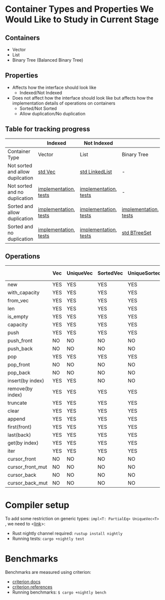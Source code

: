 # Container Types and Properties We Would Like to Study in Current Stage

## Containers
- Vector
- List
- Binary Tree (Balanced Binary Tree)

## Properties
- Affects how the interface should look like
    - Indexed/Not Indexed
- Does not affect how the interface should look like but affects how the implementation details of operations on containers
    - Sorted/Not Sorted
    - Allow duplication/No duplication

## Table for tracking progress
|                | Indexed     |    Not Indexed            ||
| -------------- | ----------- | ----------- | ----------- |
| Container Type |   Vector    |    List     | Binary Tree |
| Not sorted and allow dupilcation |[std Vec](https://doc.rust-lang.org/std/vec/struct.Vec.html)|[std LinkedList](https://doc.rust-lang.org/std/collections/struct.LinkedList.html)|    -   |
| Not sorted and no duplication    |[implementation](https://github.com/XYUnknown/container-project/blob/main/rust_containers/src/sorted_vector.rs), [tests](https://github.com/XYUnknown/container-project/blob/7cfc256445a2925d2b031b00e221d1d8c559ea1a/rust_containers/src/lib.rs#L75)|[implementation](https://github.com/XYUnknown/container-project/blob/main/rust_containers/src/unique_linked_list.rs), [tests](https://github.com/XYUnknown/container-project/blob/1b6cae47e7006adec605625198e93b4e53423d15/rust_containers/src/lib.rs#L332)|   -    |
| Sorted and allow duplication     |[implementation](https://github.com/XYUnknown/container-project/blob/main/rust_containers/src/sorted_vector.rs), [tests](https://github.com/XYUnknown/container-project/blob/7cfc256445a2925d2b031b00e221d1d8c559ea1a/rust_containers/src/lib.rs#L238)|[implementation](https://github.com/XYUnknown/container-project/blob/main/rust_containers/src/sorted_linked_list.rs), [tests](https://github.com/XYUnknown/container-project/blob/1b6cae47e7006adec605625198e93b4e53423d15/rust_containers/src/lib.rs#L391)|[implementation](https://github.com/XYUnknown/container-project/blob/main/rust_containers/src/binary_search_tree.rs), [tests](https://github.com/XYUnknown/container-project/blob/b6340c7f8ad2398ac54154b9506a06a68342d723/rust_containers/src/lib.rs#L555)|
| Sorted and no duplication        |[implementation](https://github.com/XYUnknown/container-project/blob/main/rust_containers/src/unique_sorted_vector.rs), [tests](https://github.com/XYUnknown/container-project/blob/7cfc256445a2925d2b031b00e221d1d8c559ea1a/rust_containers/src/lib.rs#L285)|[implementation](https://github.com/XYUnknown/container-project/blob/main/rust_containers/src/unique_sorted_linked_list.rs), [tests](https://github.com/XYUnknown/container-project/blob/1b6cae47e7006adec605625198e93b4e53423d15/rust_containers/src/lib.rs#L467)|[std BTreeSet](https://doc.rust-lang.org/std/collections/struct.BTreeSet.html)|

## Operations
|         | Vec | UniqueVec | SortedVec | UniqueSortedVec | LinkedList | UniqueLinkedList | SortedLinkedList | UniqueSortedLinkedList | Balaced BST | BTreeSet |
|---------|-----|-----------|-----------|-----------------|------------|------------------|------------------|------------------------|-------------|----------|
|   new   | YES |    YES    |    YES    |       YES       |    YES     |        YES       |        YES       |           YES          |     YES     |   YES    |
|with_capacity| YES |  YES  |    YES    |       YES       |    NO      |        NO        |        NO        |           NO           |     NO      |   NO     |
|from_vec | YES |    YES    |    YES    |       YES       |    NO      |        NO        |        NO        |           NO           |     NO      |   NO     |
|   len   | YES |    YES    |    YES    |       YES       |    YES     |        YES       |        YES       |           YES          |     YES     |   YES    |
|is_empty | YES |    YES    |    YES    |       YES       |    YES     |        YES       |        YES       |           YES          |     YES     |   YES    |
|capacity | YES |    YES    |    YES    |       YES       |    NO      |        NO        |        NO        |           NO           |     NO      |   NO     |
|   push  | YES |    YES    |    YES    |       YES       |    NO      |        NO        |        NO        |           NO           | `insert(e)` |`insert(e)`|
|push_front| NO |    NO     |    NO     |       NO        |    YES     |        YES       |        YES       |           YES          |     NO      |   NO     |
|push_back| NO  |    NO     |    NO     |       NO        |    YES     |        YES       |        YES       |           YES          |     NO      |   NO     |
|   pop   | YES |    YES    |    YES    |       YES       |    NO      |        NO        |        NO        |           NO           | `remove(e)` |`remove(e)`|
|pop_front| NO  |    NO     |    NO     |       NO        |    YES     |        YES       |        YES       |           YES          |     YES     |   YES    |
|pop_back | NO  |    NO     |    NO     |       NO        |    YES     |        YES       |        YES       |           YES          |     YES     |   YES    |
|insert(by index)| YES |  YES  |  NO    |       NO        |    NO      |        NO        |        NO        |           NO           |     NO      |   NO     |
|remove(by index)| YES |  YES  |  YES   |       YES       |    NO      |        NO        |        NO        |           NO           |     NO      |   NO     |
|truncate | YES |    YES    |    YES    |       YES       |    NO      |        NO        |        NO        |           NO           |     NO      |   NO     |
|  clear  | YES |    YES    |    YES    |       YES       |    YES     |        YES       |        YES       |           YES          |     YES     |   YES    |
|  append | YES |    YES    |    YES    |       YES       |    YES     |        YES       |        YES       |           YES          |     YES     |   YES    |
|first(front)| YES |   YES  |    YES    |       YES       |    YES     |        YES       |        YES       |           YES          |     YES     |   YES    |
|last(back)| YES |   YES    |    YES    |       YES       |    YES     |        YES       |        YES       |           YES          |     YES     |   YES    |
|get(by index)| YES |  YES  |  YES      |       YES       |    NO      |        NO        |        NO        |           NO           |  `get(e)`   | `get(e)` |
|  iter   | YES |    YES    |    YES    |       YES       |    YES     |        YES       |        YES       |           YES          |    YES      |    YES   |
|cursor_front| NO  |    NO  |    NO     |       NO        |    YES     |        YES       |        YES       |           YES          |     NO      |    NO    |
|cursor_front_mut| NO  |  NO   |   NO   |       NO        |    YES     |        YES       |        YES       |           YES          |     NO      |    NO    |
|cursor_back| NO  |    NO   |    NO     |       NO        |    YES     |        YES       |        YES       |           YES          |     NO      |    NO    |
|cursor_back_mut| NO  |  NO    |   NO   |       NO        |    YES     |        YES       |        YES       |           YES          |    NO       |     NO   |


# Compiler setup
To add some restriction on generic types: `impl<T: PartialEq> UniqueVec<T> `, we need to <[link](https://stackoverflow.com/questions/48593858/how-to-execute-cargo-test-using-the-nightly-channel)>:
- Rust nightly channel required: `rustup install nightly`
- Running tests: `cargo +nightly test`

# Benchmarks 
Benchmarks are measured using criterion:
- [criterion docs](https://docs.rs/criterion/0.3.4/criterion/index.html)
- [criterion references](https://bheisler.github.io/criterion.rs/book/criterion_rs.html)
- Running benchmarks: `$ cargo +nightly bench`

